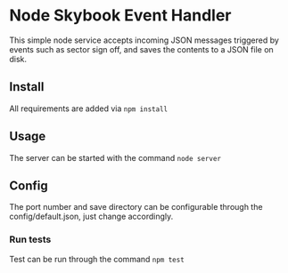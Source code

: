 # Node Skybook Event Handler

This simple node service accepts incoming JSON messages 
triggered by events such as sector sign off, and saves 
the contents to a JSON file on disk.

## Install

All requirements are added via ```npm install```

## Usage

The server can be started with the command ```node server```

## Config

The port number and save directory can be configurable 
through the config/default.json, just change accordingly.

### Run tests

Test can be run through the command ```npm test```
